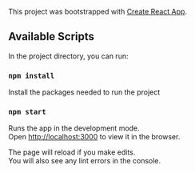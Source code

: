 This project was bootstrapped with [Create React App](https://github.com/facebook/create-react-app).

## Available Scripts

In the project directory, you can run:

### `npm install`
Install the packages needed to run the project

### `npm start`

Runs the app in the development mode.<br />
Open [http://localhost:3000](http://localhost:3000) to view it in the browser.

The page will reload if you make edits.<br />
You will also see any lint errors in the console.

